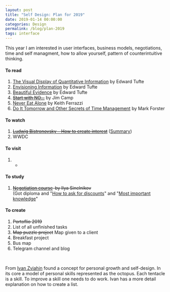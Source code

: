 ```yaml
---
layout: post
title: "Self Design: Plan for 2019"
date: 2019-01-14 00:00:00
categories: Design
permalink: /blog/plan-2019
tags: interface
---
```


This year I am interested in user interfaces, business models, negotiations, time and self managment, how to allow yourself, pattern of counterintuitive thinking. 

#### To read

1. [The Visual Display of Quantitative Information](https://www.edwardtufte.com/tufte/books_vdqi) by Edward Tufte
2. [Envisioning Information](https://www.edwardtufte.com/tufte/books_ei) by Edward Tufte
3. [Beautiful Evidence](https://www.edwardtufte.com/tufte/books_be) by Edward Tufte
4. [~~Start with NO...~~](https://www.amazon.com/gp/product/0609608002/ref=dbs_a_def_rwt_bibl_vppi_i0) by Jim Camp
5. [Never Eat Alone](https://www.amazon.com/Never-Eat-Alone-Expanded-Updated/dp/0385346654) by Keith Ferrazzi
6. [Do It Tomorrow and Other Secrets of Time Management](https://www.amazon.com/Tomorrow-Other-Secrets-Time-Management/dp/0340909129/?ref=ldwg03-20) by Mark Forster

#### To watch

1. [~~Ludwig Bistronovsky – How to create interest~~](https://www.youtube.com/watch?v=CsFJzkNG5EY) ([Summary](/blog/how-to-create-interest))
2. WWDC

#### To visit

1. -

#### To study

1. [~~Negotiation course~~](https://bureau.ru/educenter/clients-distance/)–~~by Ilya Sinelnikov~~ <br> (Got diploma and "[How to ask for discounts](http://yuriy.eu/blog/how-to-ask-for-discount)" and "[Most important knowledge](http://yuriy.eu/blog/benefit-and-care)"

#### To create

1. ~~Portoflio 2019~~
2. List of all unfinished tasks
3. ~~Map puzzle project~~ Map given to a client
4. Breakfast project
5. Bus map
6. Telegram channel and blog


<br>

From [Ivan Zviahin](https://ivanzviahin.by/blog/all/octopus/)  found a concept for personal growth and self-design. In its core a model of personal skills represented as the octopus. Each tentacle is a skill. To improve a skill one needs to do work. Ivan has a more detail explanation on how to create a list.